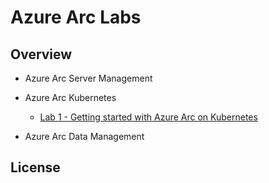 # Azure Arc Labs

## Overview

* Azure Arc Server Management

* Azure Arc Kubernetes
  * [Lab 1 - Getting started with Azure Arc on Kubernetes](arck8s/lab1/lab1.md)

* Azure Arc Data Management

## License
